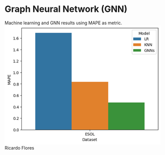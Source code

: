 # Graph Neural Network (GNN)
Machine learning and GNN results using MAPE as metric.
![](Results_MAPE.png)
Ricardo Flores

